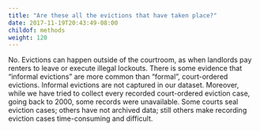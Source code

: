 ```yaml
---
title: "Are these all the evictions that have taken place?"
date: 2017-11-19T20:43:49-08:00
childof: methods
weight: 120
---
```

No. Evictions can happen outside of the courtroom, as when landlords pay renters to leave or execute illegal lockouts. There is some evidence that “informal evictions” are more common than “formal”, court-ordered evictions. Informal evictions are not captured in our dataset. Moreover, while we have tried to collect every recorded court-ordered eviction case, going back to 2000, some records were unavailable. Some courts seal eviction cases; others have not archived data; still others make recording eviction cases time-consuming and difficult.